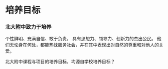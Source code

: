 # 培养目标

### 北大附中致力于培养

个性鲜明、充满自信、敢于负责，
具有思想力、领导力、创新力的杰出公民。
他们无论身在何处，都能热忱服务社会，并在其中表现出对自然的尊重和对他人的关爱。

北大附中课程与项目的培养目标，均源自学校培养目标？